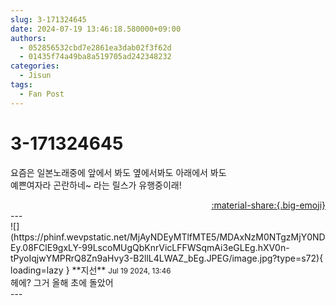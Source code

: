 ```yaml
---
slug: 3-171324645
date: 2024-07-19 13:46:18.580000+09:00
authors:
  - 052856532cbd7e2861ea3dab02f3f62d
  - 01435f74a49ba8a519705ad242348232
categories:
  - Jisun
tags:
  - Fan Post
---
```


# 3-171324645

<div class="post-container" markdown="1">
<div class="content-container md-sidebar__scrollwrap" markdown="1">

요즘은 일본노래중에 앞에서 봐도 옆에서봐도 아래에서 봐도 <br>예쁜여자라 곤란하네~ 라는 릴스가 유행중이래!

</div>
</div>

<div style="text-align: right;" markdown="1">
<a href="https://weverse.io/fromis9/fanpost/3-171324645" style="text-align: right;">:material-share:{.big-emoji}</a>
</div>
---

<div class="comments-container md-sidebar__scrollwrap" markdown="1">
<div class="comment" markdown="1">
<div class='id-container' markdown="1">
![](https://phinf.wevpstatic.net/MjAyNDEyMTlfMTE5/MDAxNzM0NTgzMjY0NDEy.08FClE9gxLY-99LscoMUgQbKnrVicLFFWSqmAi3eGLEg.hXV0n-tPyoIqjwYMPRrQ8Zn9aHvy3-B2llL4LWAZ_bEg.JPEG/image.jpg?type=s72){ loading=lazy }
**<span class="artist">지선</span>** <small>Jul 19 2024, 13:46</small><br>
</div>
<div class='comment-body' markdown="1">
헤에? 그거 올해 초에 돌았어
</div>
</div>
</div>
---
